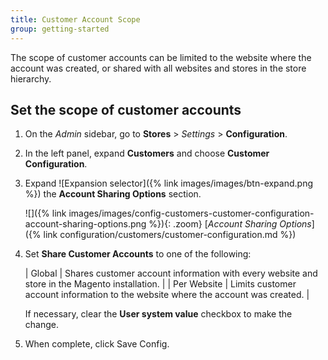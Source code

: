 ```yaml
---
title: Customer Account Scope
group: getting-started
---
```


The scope of customer accounts can be limited to the website where the account was created, or shared with all websites and stores in the store hierarchy.

## Set the scope of customer accounts

1. On the _Admin_ sidebar, go to **Stores** > _Settings_ > **Configuration**.

1. In the left panel, expand **Customers** and choose **Customer Configuration**.

1. Expand ![Expansion selector]({% link images/images/btn-expand.png %}) the **Account Sharing Options** section.

   ![]({% link images/images/config-customers-customer-configuration-account-sharing-options.png %}){: .zoom}
   [_Account Sharing Options_]({% link configuration/customers/customer-configuration.md %})

1. Set **Share Customer Accounts** to one of the following:

   | Global | Shares customer account information with every website and store in the Magento installation. |
   | Per Website | Limits customer account information to the website where the account was created. |

   If necessary, clear the **User system value** checkbox to make the change.

1. When complete, click <span class="btn">Save Config</span>.
